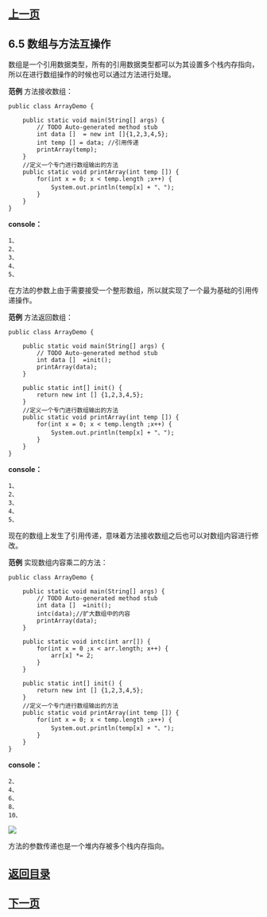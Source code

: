 ## [上一页](course12)

## 6.5 数组与方法互操作

数组是一个引用数据类型，所有的引用数据类型都可以为其设置多个栈内存指向，所以在进行数组操作的时候也可以通过方法进行处理。

**范例** 方法接收数组：

	public class ArrayDemo {
	
		public static void main(String[] args) {
			// TODO Auto-generated method stub
			int data []  = new int []{1,2,3,4,5};
			int temp [] = data; //引用传递
			printArray(temp);
		}
		//定义一个专门进行数组输出的方法
		public static void printArray(int temp []) {
			for(int x = 0; x < temp.length ;x++) {
				System.out.println(temp[x] + "、");
			}
		}
	}

**console：**

	1、
	2、
	3、
	4、
	5、

在方法的参数上由于需要接受一个整形数组，所以就实现了一个最为基础的引用传递操作。

**范例** 方法返回数组：

	public class ArrayDemo {
	
		public static void main(String[] args) {
			// TODO Auto-generated method stub
			int data []  =init();
			printArray(data);
		}
		
		public static int[] init() {
			return new int [] {1,2,3,4,5};
		}
		//定义一个专门进行数组输出的方法
		public static void printArray(int temp []) {
			for(int x = 0; x < temp.length ;x++) {
				System.out.println(temp[x] + "、");
			}
		}
	}

**console：**

	1、
	2、
	3、
	4、
	5、

现在的数组上发生了引用传递，意味着方法接收数组之后也可以对数组内容进行修改。

**范例** 实现数组内容乘二的方法：

	public class ArrayDemo {
	
		public static void main(String[] args) {
			// TODO Auto-generated method stub
			int data []  =init();
			intc(data);//扩大数组中的内容
			printArray(data);
		}
		
		public static void intc(int arr[]) {
			for(int x = 0 ;x < arr.length; x++) {
				arr[x] *= 2;
			}
		}
		
		public static int[] init() {
			return new int [] {1,2,3,4,5};
		}
		//定义一个专门进行数组输出的方法
		public static void printArray(int temp []) {
			for(int x = 0; x < temp.length ;x++) {
				System.out.println(temp[x] + "、");
			}
		}
	}

**console：**

	2、
	4、
	6、
	8、
	10、

![](https://i.imgur.com/UZ2H1LJ.png)

方法的参数传递也是一个堆内存被多个栈内存指向。

## [返回目录](https://wuchengcheng110120.github.io/learnJava)
## [下一页](course14)
